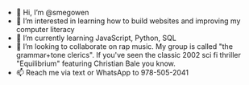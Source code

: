 + 👋 Hi, I’m @smegowen
+ 👀 I’m interested in learning how to build websites and improving my computer literacy
+ 🌱 I’m currently learning JavaScript, Python, SQL
+ 💞️ I’m looking to collaborate on rap music. My group is called "the grammar+tone clerics". If you've seen the classic 2002 sci fi thriller "Equilibrium" featuring Christian Bale you know.
+ 📫 Reach me via text or WhatsApp to 978-505-2041

<!---
smegowen/smegowen is a ✨ special ✨ repository because its `README.md` (this file) appears on your GitHub profile.
You can click the Preview link to take a look at your changes.
--->
